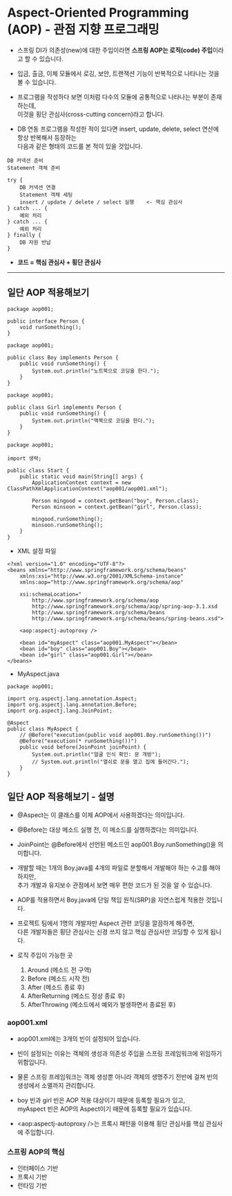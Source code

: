 # Aspect-Oriented Programming (AOP) - 관점 지향 프로그래밍
* 스프링 DI가 의존성(new)에 대한 주입이라면 **스프링 AOP는 로직(code) 주입**이라고 할 수 있습니다.

* 입금, 출금, 이체 모듈에서 로깅, 보안, 트랜잭션 기능이 반복적으로 나타나는 것을 볼 수 있습니다.

* 프로그램을 작성하다 보면 이처럼 다수의 모듈에 공통적으로 나타나는 부분이 존재하는데,<br/>
이것을 횡단 관심사(cross-cutting concern)라고 합니다.

* DB 연동 프로그램을 작성한 적이 있다면 insert, update, delete, select 연산에 항상 반복해서 등장하는<br/>
다음과 같은 형태의 코드를 본 적이 있을 것입니다.

```
DB 커넥션 준비
Statement 객체 준비

try {
    DB 커넥션 연결
    Statement 객체 세팅
    insert / update / delete / select 실행    <- 핵심 관심사
} catch ... {
    예외 처리
} catch ... {
    예외 처리
} finally {
    DB 자원 반납
}
``` 
* **코드 = 핵심 관심사 + 횡단 관심사**

---

## 일단 AOP 적용해보기
```
package aop001;

public interface Person {
    void runSomething();
}
```
```
package aop001;

public class Boy implements Person {
    public void runSomething() {
        System.out.println("노트북으로 코딩을 한다.");
    }
}
```
```
package aop001;

public class Girl implements Person {
    public void runSomething() {
        System.out.println("맥북으로 코딩을 한다.");
    }
}
```
```
package aop001;

import 생략;

public class Start {
    public static void main(String[] args) {
        ApplicationContext context = new ClassPathXmlApplicationContext("aop001/aop001.xml");
        
        Person mingood = context.getBean("boy", Person.class);
        Person minsoon = context.getBean("girl", Person.class);
        
        mingood.runSomething();
        minsoon.runSomething();
    }
}
```
* XML 설정 파일
```
<?xml version="1.0" encoding="UTF-8"?>
<beans xmlns="http://www.springframework.org/schema/beans"
    xmlns:xsi="http://www.w3.org/2001/XMLSchema-instance"
    xmlns:aop="http://www.springframework.org/schema/aop"
    
    xsi:schemaLocation="
        http://www.springframework.org/schema/aop
        http://www.springframework.org/schema/aop/spring-aop-3.1.xsd
        http://www.springframework.org/schema/beans
        http://www.springframework.org/schema/beans/spring-beans.xsd">
        
    <aop:aspectj-autoproxy />
    
    <bean id="myAspect" class="aop001.MyAspect"></bean>
    <bean id="boy" class="aop001.Boy"></bean>
    <bean id="girl" class="aop001.Girl"></bean>
</beans>
```
* MyAspect.java
```
package aop001;

import org.aspectj.lang.annotation.Aspect;
import org.aspectj.lang.annotation.Before;
import org.aspectj.lang.JoinPoint;

@Aspect
public class MyAspect {
    // @Before("execution(public void aop001.Boy.runSomething())")
    @Before("execution(* runSomething())")
    public void before(JoinPoint joinPoint) {
        System.out.println("얼굴 인식 확인: 문 개방");
        // System.out.println("열쇠로 문을 열고 집에 들어간다.");
    }
}
```

## 일단 AOP 적용해보기 - 설명
* @Aspect는 이 클래스를 이제 AOP에서 사용하겠다는 의미입니다.

* @Before는 대상 메소드 실행 전, 이 메소드를 실행하겠다는 의미입니다.

* JoinPoint는 @Before에서 선언된 메소드인 aop001.Boy.runSomething()을 의미합니다.

* 개발할 때는 1개의 Boy.java를 4개의 파일로 분할해서 개발해야 하는 수고를 해야하지만,<br/>
추가 개발과 유지보수 관점에서 보면 매우 편한 코드가 된 것을 알 수 있습니다.

* AOP를 적용하면서 Boy.java에 단일 책임 원칙(SRP)을 자연스럽게 적용한 것입니다.

* 프로젝트 팀에서 1명의 개발자만 Aspect 관련 코딩을 깔끔하게 해주면,<br/>
다른 개발자들은 횡단 관심사는 신경 쓰지 않고 핵심 관심사만 코딩할 수 있게 됩니다.

* 로직 주입이 가능한 곳
    1. Around (메소드 전 구역)
    2. Before (메소드 시작 전)
    3. After (메소드 종료 후)
    4. AfterReturning (메소드 정상 종료 후)
    5. AfterThrowing (메소드에서 예외가 발생하면서 종료된 후)

### aop001.xml
* aop001.xml에는 3개의 빈이 설정되어 있습니다.

* 빈이 설정되는 이유는 객체의 생성과 의존성 주입을 스프링 프레임워크에 위임하기 위함입니다.

* 물론 스프링 프레임워크는 객체 생성뿐 아니라 객체의 생명주기 전반에 걸쳐 빈의 생성에서 소멸까지 관리합니다.

* boy 빈과 girl 빈은 AOP 적용 대상이기 때문에 등록할 필요가 있고,<br/>
myAspect 빈은 AOP의 Aspect이기 때문에 등록할 필요가 있습니다.

* <aop:aspectj-autoproxy />는 프록시 패턴을 이용해 횡단 관심사를 핵심 관심사에 주입합니다.

### 스프링 AOP의 핵심
* 인터페이스 기반
* 프록시 기반
* 런타임 기반